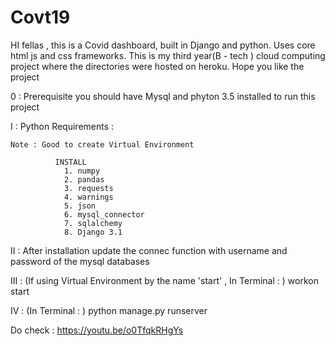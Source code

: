 # Covt19


HI fellas , this is a Covid dashboard, built in Django and python. Uses core html js and css frameworks. 
This is my third year(B - tech ) cloud computing project where the directories were hosted on heroku. Hope you like the project 






0 : Prerequisite you should have Mysql and phyton 3.5 installed to run this project

I : Python Requirements : 

    Note : Good to create Virtual Environment 

              INSTALL 
                1. numpy
                2. pandas
                3. requests
                4. warnings
                5. json
                6. mysql_connector
                7. sqlalchemy
                8. Django 3.1

II : After installation update the connec function with username and password of the mysql databases

III : (If using Virtual Environment by the name 'start' , In Terminal : ) workon start

IV : (In Terminal : ) python manage.py runserver



Do check : https://youtu.be/o0TfqkRHgYs
